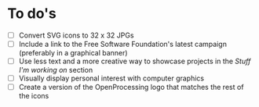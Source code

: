 To do's
=======

- [ ] Convert SVG icons to 32 x 32 JPGs
- [ ] Include a link to the Free Software Foundation's latest campaign
  (preferably in a graphical banner)
- [ ] Use less text and a more creative way to showcase projects in the
  _Stuff I'm working on_ section
- [ ] Visually display personal interest with computer graphics
- [ ] Create a version of the OpenProcessing logo that matches the rest of the
  icons
